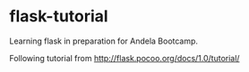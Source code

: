 # flask-tutorial

Learning flask in preparation for Andela Bootcamp.

Following tutorial from http://flask.pocoo.org/docs/1.0/tutorial/